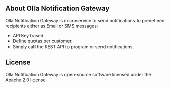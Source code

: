 ## About Olla Notification Gateway

Olla Notification Gateway is microservice to send notifications to predefined recipients either as Email or SMS messages:

- API Key based.
- Define quotas per customer.
- Simply call the REST API to program or send notifications.

## License

Olla Notification Gateway is open-source software licensed under the Apache 2.0 license.
